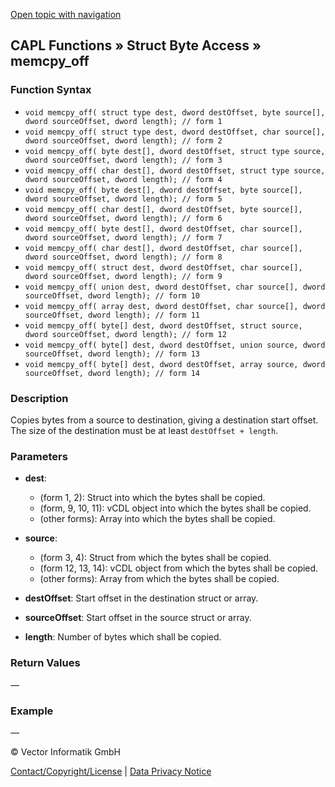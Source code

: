 [Open topic with navigation](../../../../../CANoeDEFamily.htm#Topics/CAPLFunctions/StructByteAccess/Functions/CAPLfunctionMemCpy_off.md)

## CAPL Functions » Struct Byte Access » memcpy_off

### Function Syntax

- `void memcpy_off( struct type dest, dword destOffset, byte source[], dword sourceOffset, dword length); // form 1`
- `void memcpy_off( struct type dest, dword destOffset, char source[], dword sourceOffset, dword length); // form 2`
- `void memcpy_off( byte dest[], dword destOffset, struct type source, dword sourceOffset, dword length); // form 3`
- `void memcpy_off( char dest[], dword destOffset, struct type source, dword sourceOffset, dword length); // form 4`
- `void memcpy_off( byte dest[], dword destOffset, byte source[], dword sourceOffset, dword length); // form 5`
- `void memcpy_off( char dest[], dword destOffset, byte source[], dword sourceOffset, dword length); // form 6`
- `void memcpy_off( byte dest[], dword destOffset, char source[], dword sourceOffset, dword length); // form 7`
- `void memcpy_off( char dest[], dword destOffset, char source[], dword sourceOffset, dword length); // form 8`
- `void memcpy_off( struct dest, dword destOffset, char source[], dword sourceOffset, dword length); // form 9`
- `void memcpy_off( union dest, dword destOffset, char source[], dword sourceOffset, dword length); // form 10`
- `void memcpy_off( array dest, dword destOffset, char source[], dword sourceOffset, dword length); // form 11`
- `void memcpy_off( byte[] dest, dword destOffset, struct source, dword sourceOffset, dword length); // form 12`
- `void memcpy_off( byte[] dest, dword destOffset, union source, dword sourceOffset, dword length); // form 13`
- `void memcpy_off( byte[] dest, dword destOffset, array source, dword sourceOffset, dword length); // form 14`

### Description

Copies bytes from a source to destination, giving a destination start offset. The size of the destination must be at least `destOffset + length`.

### Parameters

- **dest**: 
  - (form 1, 2): Struct into which the bytes shall be copied.
  - (form, 9, 10, 11): vCDL object into which the bytes shall be copied.
  - (other forms): Array into which the bytes shall be copied.

- **source**: 
  - (form 3, 4): Struct from which the bytes shall be copied.
  - (form 12, 13, 14): vCDL object from which the bytes shall be copied.
  - (other forms): Array from which the bytes shall be copied.

- **destOffset**: Start offset in the destination struct or array.

- **sourceOffset**: Start offset in the source struct or array.

- **length**: Number of bytes which shall be copied.

### Return Values

—

### Example

—

© Vector Informatik GmbH

[Contact/Copyright/License](../../../Shared/ContactCopyrightLicense.md) | [Data Privacy Notice](https://www.vector.com/int/en/company/get-info/privacy-policy/)